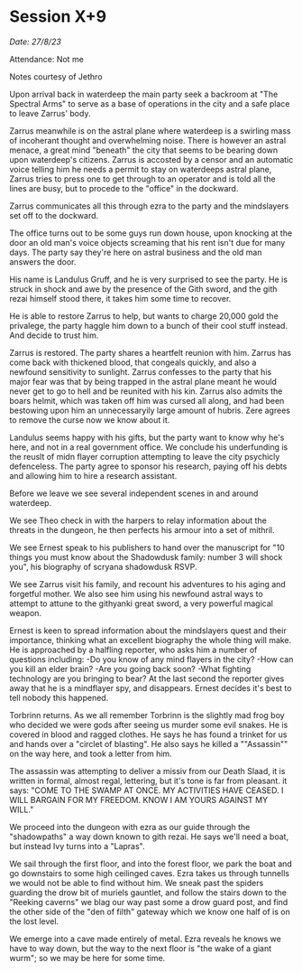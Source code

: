 # Session X+9

_Date: 27/8/23_

Attendance: Not me

Notes courtesy of Jethro

Upon arrival back in waterdeep the main party seek a backroom at "The Spectral Arms" to serve as a base of operations in the city and a safe place to leave Zarrus' body.

Zarrus meanwhile is on the astral plane where waterdeep is a swirling mass of incoherant thought and overwhelming noise. There is however an astral menace, a great mind "beneath" the city that seems to be bearing down upon waterdeep's citizens. Zarrus is accosted by a censor and an automatic voice telling him he needs a permit to stay on waterdeeps astral plane, Zarrus tries to press one to get through to an operator and is told all the lines are busy, but to procede to the "office" in the dockward.

Zarrus communicates all this through ezra to the party and the mindslayers set off to the dockward.

The office turns out to be some guys run down house, upon knocking at the door an old man's voice objects screaming that his rent isn't due for many days. The party say they're here on astral business and the old man answers the door.

His name is Landulus Gruff, and he is very surprised to see the party. He is struck in shock and awe by the presence of the Gith sword, and the gith rezai himself stood there, it takes him some time to recover.

He is able to restore Zarrus to help, but wants to charge 20,000 gold the privalege, the party haggle him down to a bunch of their cool stuff instead. And decide to trust him.

Zarrus is restored. The party shares a heartfelt reunion with him.
Zarrus has come back with thickened blood, that congeals quickly, and also a newfound sensitivity to sunlight. Zarrus confesses to the party that his major fear was that by being trapped in the astral plane meant he would never get to go to hell and be reunited with his kin. Zarrus also admits the boars helmit, which was taken off him was cursed all along, and had been bestowing upon him an unnecessaryily large amount of hubris. Zere agrees to remove the curse now we know about it.

Landulus seems happy with his gifts, but the party want to know why he's here, and not in a real government office. We conclude his underfunding is the reuslt of midn flayer corruption attempting to leave the city psychicly defenceless. The party agree to sponsor his research, paying off his debts and allowing him to hire a research assistant.

Before we leave we see several independent scenes in and around waterdeep.

We see Theo check in with the harpers to relay information about the threats in the dungeon, he then perfects his armour into a set of mithril.

We see Ernest speak to his publishers to hand over the manuscript for "10 things you must know about the Shadowdusk family: number 3 will shock you", his biography of scryana shadowdusk RSVP.

We see Zarrus visit his family, and recount his adventures to his aging and forgetful mother. We also see him using his newfound astral ways to attempt to attune to the githyanki great sword, a very powerful magical weapon.

Ernest is keen to spread information about the mindslayers quest and their importance, thinking what an excellent biography the whole thing will make. He is approached by a halfling reporter, who asks him a number of questions including:
-Do you know of any mind flayers in the city?
-How can you kill an elder brain?
-Are you going back soon?
-What fighting technology are you bringing to bear?
At the last second the reporter gives away that he is a mindflayer spy, and disappears. Ernest decides it's best to tell nobody this happened.

Torbrinn returns. As we all remember Torbrinn is the slightly mad frog boy who decided we were gods after seeing us murder some evil snakes. He is covered in blood and ragged clothes. He says he has found a trinket for us and hands over a "circlet of blasting". He also says he killed a ""Assassin"" on the way here, and took a letter from him.

The assassin was attempting to deliver a missiv from our Death Slaad, it is written in formal, almost regal, lettering, but it's tone is far from pleasant. it says:
"COME TO THE SWAMP AT ONCE. MY ACTIVITIES HAVE CEASED. I WILL BARGAIN FOR MY FREEDOM. KNOW I AM YOURS AGAINST MY WILL."

We proceed into the dungeon with ezra as our guide through the "shadowpaths" a way down known to gith rezai. He says we'll need a boat, but instead Ivy turns into a "Lapras".

We sail through the first floor, and into the forest floor, we park the boat and go downstairs to some high ceilinged caves. Ezra takes us through tunnells we would not be able to find without him. We sneak past the spiders guarding the drow bit of muriels gauntlet, and follow the stairs down to the "Reeking caverns" we blag our way past some a drow guard post, and find the other side of the "den of filth" gateway which we know one half of is on the lost level.

We emerge into a cave made entirely of metal. Ezra reveals he knows we have to way down, but the way to the next floor is "the wake of a giant wurm"; so we may be here for some time.
